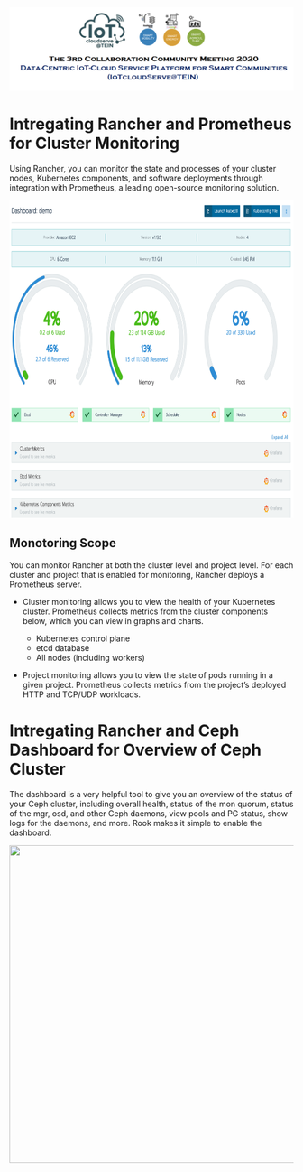 ![Heading Collaboration](https://github.com/IoTcloudServe/the-3rd-collaboration-community-meeting/blob/master/Agenda/Heading.png)

# Intregating Rancher and Prometheus for Cluster Monitoring
Using Rancher, you can monitor the state and processes of your cluster nodes, Kubernetes components, and software deployments through integration with Prometheus, a leading open-source monitoring solution.

<p align="center">
  <img width="863" height="563" src="/Presentation_program/3_Demonstration_of_Integrating_Tools/picture/demo1.PNG"/>
</p>

## Monotoring Scope
You can monitor Rancher at both the cluster level and project level. For each cluster and project that is enabled for monitoring, Rancher deploys a Prometheus server.

* Cluster monitoring allows you to view the health of your Kubernetes cluster. Prometheus collects metrics from the cluster components below, which you can view in graphs and charts.
    
    * Kubernetes control plane
    * etcd database
    * All nodes (including workers)

* Project monitoring allows you to view the state of pods running in a given project. Prometheus collects metrics from the project’s deployed HTTP and TCP/UDP workloads.

# Intregating Rancher and Ceph Dashboard for Overview of Ceph Cluster
The dashboard is a very helpful tool to give you an overview of the status of your Ceph cluster, including overall health, status of the mon quorum, status of the mgr, osd, and other Ceph daemons, view pools and PG status, show logs for the daemons, and more. Rook makes it simple to enable the dashboard.

<p align="center">
  <img width="863" height="563" src="/Presentation_program/3_Demonstration_of_Integrating_Tools/picture/ceph-dashboard.PNG"/>
</p>